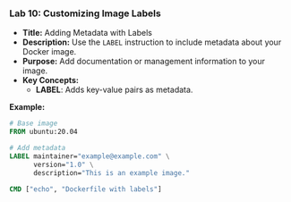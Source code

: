 ### **Lab 10: Customizing Image Labels**
- **Title:** Adding Metadata with Labels  
- **Description:** Use the `LABEL` instruction to include metadata about your Docker image.  
- **Purpose:** Add documentation or management information to your image.  
- **Key Concepts:**  
  - **LABEL**: Adds key-value pairs as metadata.

**Example:**
```Dockerfile
# Base image
FROM ubuntu:20.04

# Add metadata
LABEL maintainer="example@example.com" \
      version="1.0" \
      description="This is an example image."

CMD ["echo", "Dockerfile with labels"]
